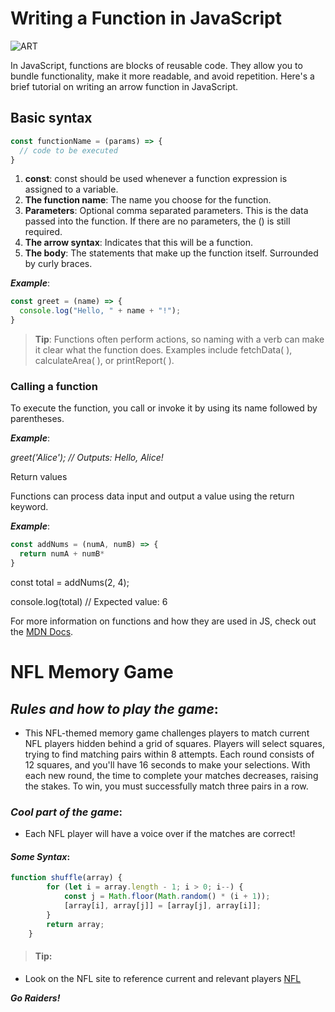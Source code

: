 
# Writing a Function in JavaScript

![ART](https://images.unsplash.com/photo-1722970651121-6a3ea5666ff7?w=800&auto=format&fit=crop&q=60&ixlib=rb-4.0.3&ixid=M3wxMjA3fDB8MHx0b3BpYy1mZWVkfDl8Q0R3dXdYSkFiRXd8fGVufDB8fHx8fA%3D%3D)

In JavaScript, functions are blocks of reusable code. They allow you to bundle functionality, make it more readable, and avoid repetition. Here's a brief tutorial on writing an arrow function in JavaScript.

## Basic syntax

```javascript
const functionName = (params) => {
  // code to be executed
}
```

1. **const**: const should be used whenever a function expression is assigned to a variable.
2. **The function name**: The name you choose for the function.
3. **Parameters**: Optional comma separated parameters. This is the data passed into the function. If there are no parameters, the () is still required.
4. **The arrow syntax**: Indicates that this will be a function.
5. **The body**: The statements that make up the function itself. Surrounded by curly braces.

 ***Example***:

```javascript
const greet = (name) => {
  console.log("Hello, " + name + "!");
}
```

>**Tip**: Functions often perform actions, so naming with a verb can make it clear what the function does. Examples include fetchData( ), calculateArea( ), or printReport( ).

### Calling a function

To execute the function, you call or invoke it by using its name followed by parentheses.

 ***Example***:

*greet('Alice'); // Outputs: Hello, Alice!*

Return values

Functions can process data input and output a value using the return keyword.

 ***Example***:

```javascript
const addNums = (numA, numB) => {
  return numA + numB*
}
```

const total = addNums(2, 4);

console.log(total) // Expected value: 6

For more information on functions and how they are used in JS, check out the [MDN Docs](https://developer.mozilla.org/en-US/docs/Web/JavaScript/Guide/Functions).

# NFL Memory Game

## ***Rules and how to play the game***:
+ This NFL-themed memory game challenges players to match current NFL players hidden behind a grid of squares. Players will select squares, trying to find matching pairs within 8 attempts. Each round consists of 12 squares, and you'll have 16 seconds to make your selections. With each new round, the time to complete your matches decreases, raising the stakes. To win, you must successfully match three pairs in a row.
  
### ***Cool part of the game***:
+ Each NFL player will have a voice over if the matches are correct!

#### ***Some Syntax***:
```javascript
function shuffle(array) {
        for (let i = array.length - 1; i > 0; i--) {
            const j = Math.floor(Math.random() * (i + 1));
            [array[i], array[j]] = [array[j], array[i]];
        }
        return array;
    }

```
>#### **Tip**: 
+ Look on the NFL site to reference current and relevant players [NFL](https://www.nfl.com/)

***Go Raiders!***

